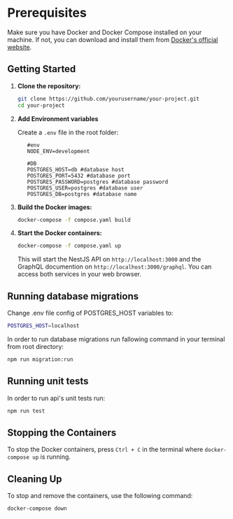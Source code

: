 # Prerequisites

Make sure you have Docker and Docker Compose installed on your machine. If not, you can download and install them from [Docker's official website](https://www.docker.com/get-started).

## Getting Started

1. **Clone the repository:**

   ```bash
   git clone https://github.com/yourusername/your-project.git
   cd your-project
   ```

2. **Add Environment variables**

   Create a `.env` file in the root folder:

   ```env
      #env
      NODE_ENV=development

      #DB
      POSTGRES_HOST=db #database host
      POSTGRES_PORT=5432 #database port
      POSTGRES_PASSWORD=postgres #database password
      POSTGRES_USER=postgres #database user
      POSTGRES_DB=postgres #database name
   ```

3. **Build the Docker images:**

   ```bash
   docker-compose -f compose.yaml build
   ```

4. **Start the Docker containers:**

   ```bash
   docker-compose -f compose.yaml up
   ```

   This will start the NestJS API on `http://localhost:3000` and the GraphQL documention on `http://localhost:3000/graphql`. You can access both services in your web browser.

## Running database migrations 

Change .env file config of POSTGRES_HOST variables to:

   ```bash
   POSTGRES_HOST=localhost
   ```

In order to run database migrations run fallowing command in your terminal from root directory:

   ```bash
   npm run migration:run
   ```

## Running unit tests

In order to run api's unit tests run:

   ```bash
   npm run test
   ```


## Stopping the Containers

To stop the Docker containers, press `Ctrl + C` in the terminal where `docker-compose up` is running.

## Cleaning Up

To stop and remove the containers, use the following command:

```bash
docker-compose down
```